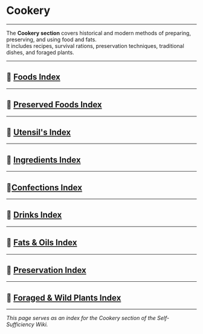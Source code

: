 # Cookery

---

The **Cookery section** covers historical and modern methods of preparing, preserving, and using food and fats.  
It includes recipes, survival rations, preservation techniques, traditional dishes, and foraged plants.  

---
## 🔹 [Foods Index](../cookery/foods-index.md)

---
## 🔹 [Preserved Foods Index](../cookery/preserved-foods-index.md)
---
## 🔹 [Utensil's Index](../cookery/utensil-index.md)

---
## 🔹 [Ingredients Index](../cookery/ingredients-index.md)

---
## 🔹[Confections Index](../cookery/confections-index.md)

---
## 🔹 [Drinks Index](../cookery/drinks-index.md)

---
## 🔹 [Fats & Oils Index](../cookery/fats-index.md)

---

## 🔹 [Preservation Index](../cookery/preservation.md)

---

## 🔹 [Foraged & Wild Plants Index](plants-foraging.md)

---

*This page serves as an index for the Cookery section of the Self-Sufficiency Wiki.*
